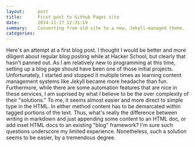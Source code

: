 ```yaml
---
layout:     post
title:      First post to Github Pages site
date:       2014-11-17 12:31:19
summary:    Converting from old site to a new, Jekyll-managed theme.
categories: 
---
```


Here's an attempt at a first blog post. I thought I would be better and more diligent about regular blog posting while at Hacker School, but clearly that hasn't panned out. As I am relatively new to programming at this time, setting up a blog page should have been one of those initial projects. Unfortunately, I started and stopped it multiple times as learning content management systems like Jekyll became more headache than fun. Furthermore, while there are some automation features that are nice in these services, I am suprised by what I believe to be the over complexity of their "solutions." To me, it seems almost easier and more direct to simple type in the HTML. In either method content has to be demarcated within tagged portions of the text. Thus, what's really the difference between writing in markdown and just appending some content to an HTML doc, or add inset HTML docs to an existing "blog" framework? I'm sure such questions underscore my limited experience. Nonetheless, such a solution seems to be easier, by a tremendous degree.